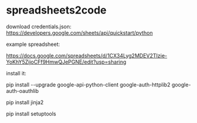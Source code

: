 # spreadsheets2code
download credentials.json:
https://developers.google.com/sheets/api/quickstart/python

example spreadsheet:

https://docs.google.com/spreadsheets/d/1CX34Lyg2MDEV2TIzie-YoKhY5ZijoCFf9HmwQJePGNE/edit?usp=sharing

install it:

pip install --upgrade google-api-python-client google-auth-httplib2 google-auth-oauthlib

pip install jinja2

pip install setuptools

